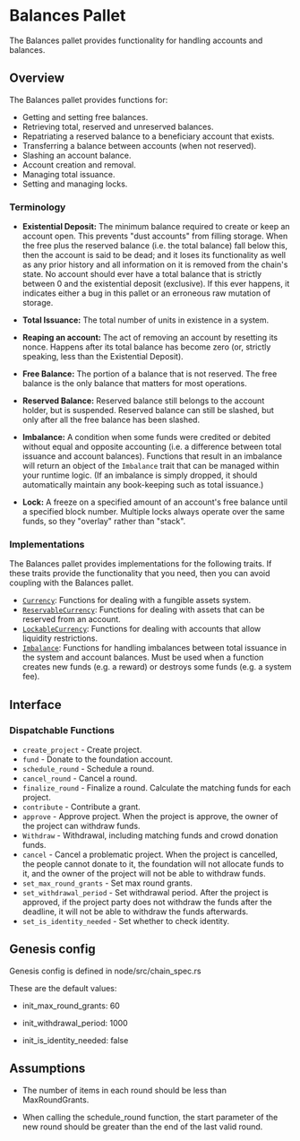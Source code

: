  # Balances Pallet

 The Balances pallet provides functionality for handling accounts and balances.

 ## Overview

 The Balances pallet provides functions for:

 - Getting and setting free balances.
 - Retrieving total, reserved and unreserved balances.
 - Repatriating a reserved balance to a beneficiary account that exists.
 - Transferring a balance between accounts (when not reserved).
 - Slashing an account balance.
 - Account creation and removal.
 - Managing total issuance.
 - Setting and managing locks.

 ### Terminology

 - **Existential Deposit:** The minimum balance required to create or keep an account open. This prevents
 "dust accounts" from filling storage. When the free plus the reserved balance (i.e. the total balance)
   fall below this, then the account is said to be dead; and it loses its functionality as well as any
   prior history and all information on it is removed from the chain's state.
   No account should ever have a total balance that is strictly between 0 and the existential
   deposit (exclusive). If this ever happens, it indicates either a bug in this pallet or an
   erroneous raw mutation of storage.

 - **Total Issuance:** The total number of units in existence in a system.

 - **Reaping an account:** The act of removing an account by resetting its nonce. Happens after its
 total balance has become zero (or, strictly speaking, less than the Existential Deposit).

 - **Free Balance:** The portion of a balance that is not reserved. The free balance is the only
   balance that matters for most operations.

 - **Reserved Balance:** Reserved balance still belongs to the account holder, but is suspended.
   Reserved balance can still be slashed, but only after all the free balance has been slashed.

 - **Imbalance:** A condition when some funds were credited or debited without equal and opposite accounting
 (i.e. a difference between total issuance and account balances). Functions that result in an imbalance will
 return an object of the `Imbalance` trait that can be managed within your runtime logic. (If an imbalance is
 simply dropped, it should automatically maintain any book-keeping such as total issuance.)

 - **Lock:** A freeze on a specified amount of an account's free balance until a specified block number. Multiple
 locks always operate over the same funds, so they "overlay" rather than "stack".

 ### Implementations

 The Balances pallet provides implementations for the following traits. If these traits provide the functionality
 that you need, then you can avoid coupling with the Balances pallet.

 - [`Currency`](frame_support::traits::Currency): Functions for dealing with a
 fungible assets system.
 - [`ReservableCurrency`](frame_support::traits::ReservableCurrency):
 Functions for dealing with assets that can be reserved from an account.
 - [`LockableCurrency`](frame_support::traits::LockableCurrency): Functions for
 dealing with accounts that allow liquidity restrictions.
 - [`Imbalance`](frame_support::traits::Imbalance): Functions for handling
 imbalances between total issuance in the system and account balances. Must be used when a function
 creates new funds (e.g. a reward) or destroys some funds (e.g. a system fee).

 ## Interface

 ### Dispatchable Functions

 - `create_project` - Create project.
 - `fund` - Donate to the foundation account.
 - `schedule_round` - Schedule a round.
 - `cancel_round` - Cancel a round.
 - `finalize_round` - Finalize a round. Calculate the matching funds for each project.
 - `contribute` - Contribute a grant.
 - `approve` - Approve project. When the project is approve, the owner of the project can withdraw funds.
 - `Withdraw` - Withdrawal, including matching funds and crowd donation funds.
 - `cancel` - Cancel a problematic project. When the project is cancelled, the people cannot donate to it, the foundation will not allocate funds to it, and the owner of the project will not be able to withdraw funds.
 - `set_max_round_grants` - Set max round grants.
 - `set_withdrawal_period` - Set withdrawal period. After the project is approved, if the project party does not withdraw the funds after the deadline, it will not be able to withdraw the funds afterwards.
 - `set_is_identity_needed` - Set whether to check identity.


 ## Genesis config

Genesis config is defined in node/src/chain_spec.rs

These are the default values:

- init_max_round_grants: 60

- init_withdrawal_period: 1000

- init_is_identity_needed: false

 ## Assumptions

 * The number of items in each round should be less than MaxRoundGrants.

 * When calling the schedule_round function, the start parameter of the new round should be greater than the end of the last valid round.

